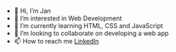 - 👋 Hi, I’m Jan
- 👀 I’m interested in Web Development
- 🌱 I’m currently learning HTML, CSS and JavaScript
- 💞️ I’m looking to collaborate on developing a web app
- 📫 How to reach me [LinkedIn](https://www.linkedin.com/in/jan-jankovi%C4%8D-03429b247)

<!---
jangmz/jangmz is a ✨ special ✨ repository because its `README.md` (this file) appears on your GitHub profile.
You can click the Preview link to take a look at your changes.
--->
